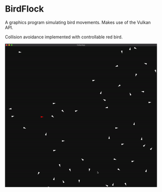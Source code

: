 # BirdFlock
A graphics program simulating bird movements. Makes use of the Vulkan API.

Collision avoidance implemented with controllable red bird.

![birdFlock.gif](birdFlock.gif)

